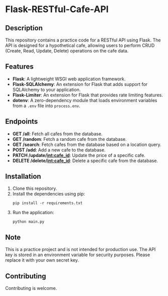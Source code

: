 # Flask-RESTful-Cafe-API

## Description
This repository contains a practice code for a RESTful API using Flask. The API is designed for a hypothetical cafe, allowing users to perform CRUD (Create, Read, Update, Delete) operations on the cafe data.

## Features
- **Flask**: A lightweight WSGI web application framework.
- **Flask-SQLAlchemy**: An extension for Flask that adds support for SQLAlchemy to your application.
- **Flask-Limiter**: An extension for Flask that provides rate limiting features.
- **dotenv**: A zero-dependency module that loads environment variables from a `.env` file into `process.env`.

## Endpoints
- **GET /all**: Fetch all cafes from the database.
- **GET /random**: Fetch a random cafe from the database.
- **GET /search**: Fetch cafes from the database based on a location query.
- **POST /add**: Add a new cafe to the database.
- **PATCH /update/<int:cafe_id>**: Update the price of a specific cafe.
- **DELETE /delete/<int:cafe_id>**: Delete a specific cafe from the database.

## Installation
1. Clone this repository.
2. Install the dependencies using pip:
    ```
    pip install -r requirements.txt
    ```
3. Run the application:
    ```
    python main.py
    ```
    
## Note
This is a practice project and is not intended for production use. The API key is stored in an environment variable for security purposes. Please replace it with your own secret key.

## Contributing
Contributing is welcome.
